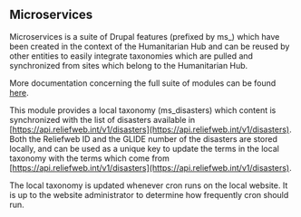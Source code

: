 ## Microservices

Microservices is a suite of Drupal features (prefixed by ms_) which have been created in the context of the
Humanitarian Hub and can be reused by other entities to easily integrate taxonomies which are pulled and
synchronized from sites which belong to the Humanitarian Hub.

More documentation concerning the full suite of modules can be found [here](https://github.com/un-ocha/ms_core).

This module provides a local taxonomy (ms_disasters) which content is synchronized with the list of disasters available in [https://api.reliefweb.int/v1/disasters](https://api.reliefweb.int/v1/disasters). Both the Reliefweb ID and the GLIDE number of the disasters are stored locally, and can be used as a unique key to update the terms in the local taxonomy with the terms which come from [https://api.reliefweb.int/v1/disasters](https://api.reliefweb.int/v1/disasters).

The local taxonomy is updated whenever cron runs on the local website. It is up to the website administrator to determine how frequently cron should run.
